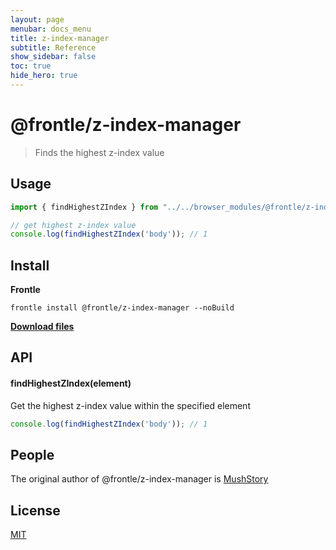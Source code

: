 ```yaml
---
layout: page
menubar: docs_menu
title: z-index-manager
subtitle: Reference
show_sidebar: false
toc: true
hide_hero: true
---
```


# @frontle/z-index-manager

> Finds the highest z-index value

## Usage

```javascript
import { findHighestZIndex } from "../../browser_modules/@frontle/z-index-manager/index.js";

// get highest z-index value
console.log(findHighestZIndex('body')); // 1
```

## Install

**Frontle**

```shell
frontle install @frontle/z-index-manager --noBuild
```

[**Download files**](https://github.com/Frontle-Foundation/zIndexManager)

## API

#### findHighestZIndex(element)

Get the highest z-index value within the specified element

```javascript
console.log(findHighestZIndex('body')); // 1
```

## People

The original author of @frontle/z-index-manager is [MushStory](https://github.com/MushStory)

## License

 [MIT](https://github.com/Frontle-Foundation/zIndexManager/blob/main/LICENSE)
